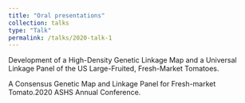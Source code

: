 ```yaml
---
title: "Oral presentations"
collection: talks
type: "Talk"
permalink: /talks/2020-talk-1
---
```


Development of a High-Density Genetic Linkage Map and a Universal Linkage Panel of the US Large-Fruited, Fresh-Market Tomatoes.




A Consensus Genetic Map and Linkage Panel for Fresh-market Tomato.2020 ASHS Annual Conference.

